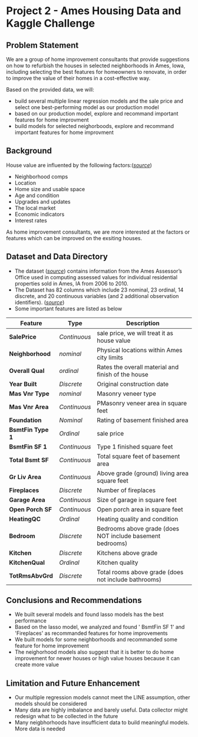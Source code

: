 # Project 2 - Ames Housing Data and Kaggle Challenge

## Problem Statement
We are a group of home improvement consultants that provide suggestions on how to refurbish the houses in selected neighborhoods in Ames, Iowa, including selecting the best features for homeowners to renovate, in order to improve the value of their homes in a cost-effective way.

Based on the provided data, we will:
- build several multiple linear regression models and the sale price and select one best-performing model as our production model
- based on our production model, explore and recommand important features for home improvment
- build models for selected neighorboods, explore and recommand important features for home improvment

## Background
House value are influented by the following factors:([*source*](https://www.opendoor.com/w/blog/factors-that-influence-home-value))
- Neighborhood comps
- Location
- Home size and usable space
- Age and condition
- Upgrades and updates
- The local market
- Economic indicators
- Interest rates

As home improvement consultants, we are more interested at the factors or features which can be improved on the exsiting houses. 

## Dataset and Data Directory
- The dataset  ([*source*](https://www.kaggle.com/competitions/dsi-us-11-project-2-regression-challenge/data)) contains information from the Ames Assessor’s Office used in computing assessed values for individual residential properties sold in Ames, IA from 2006 to 2010.
- The Dataset has 82 columns which include 23 nominal, 23 ordinal, 14 discrete, and 20 continuous variables (and 2 additional observation identifiers). ([*source*](http://jse.amstat.org/v19n3/decock/DataDocumentation.txt))
- Some important features are listed as below 


|Feature|Type|Description|
|---|---|---|
|**SalePrice**|*Continuous*|sale price, we will treat it as house value| 
|**Neighborhood**|*nominal*|Physical locations within Ames city limits|
|**Overall Qual**|*ordinal*|Rates the overall material and finish of the house|
|**Year Built**|*Discrete*|Original construction date|
|**Mas Vnr Type**|*nominal*|Masonry veneer type|
|**Mas Vnr Area**|*Continuous*|PMasonry veneer area in square feet|
|**Foundation**|*Nominal*| Rating of basement finished area|
|**BsmtFin Type 1**|*Ordinal*|sale price| 
|**BsmtFin SF 1**|*Continuous*|Type 1 finished square feet|
|**Total Bsmt SF**|*Continuous*|Total square feet of basement area|
|**Gr Liv Area**|*Continuous*|Above grade (ground) living area square feet|
|**Fireplaces**|*Discrete*|Number of fireplaces|
|**Garage Area**|*Continuous*|Size of garage in square feet|
|**Open Porch SF**|*Continuous*| Open porch area in square feet|
|**HeatingQC**|*Ordinal*|Heating quality and condition|
|**Bedroom**|*Discrete*|Bedrooms above grade (does NOT include basement bedrooms)|
|**Kitchen**|*Discrete*|Kitchens above grade|
|**KitchenQual**|*Ordinal*|Kitchen quality|
|**TotRmsAbvGrd**|*Discrete*|Total rooms above grade (does not include bathrooms)|

## Conclusions and Recommendations
- We built several models and found lasso models has the best performance
- Based on the lasso model, we analyzed and found ' BsmtFin SF 1' and 'Fireplaces' as recommanded features for home improvements
- We built models for some neighborhoods and recommanded some feature for home improvement
- The neighorhood models also suggest that it is better to do home improvement for newer houses or high value houses because it can create more value
## Limitation and Future Enhancement
- Our multiple regression models cannot meet the LINE assumption, other models should be considered
- Many data are highly imbalance and barely useful. Data collector might redesign what to be collected in the future
- Many neigbhorhoods have insufficient data to build meaningful models. More data is needed
